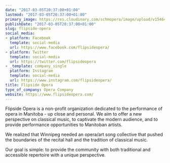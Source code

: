 ```yaml
---
date: "2017-03-05T20:37:00+01:00"
lastmod: "2017-03-05T20:37:00+01:00"
primary_image: https://res.cloudinary.com/schmopera/image/upload/v1546480535/media/2019/01/Logo-FlipsideOpera.jpg
publishDate: "2017-03-05T20:37:00+01:00"
slug: flipside-opera
social_media:
- platform: Facebook
  template: social-media
  url: https://www.facebook.com/flipsideopera/
- platform: Twitter
  template: social-media
  url: https://twitter.com/flipsideopera
- _template: company_single
  platform: Instagram
  template: social-media
  url: https://www.instagram.com/flipsideopera/
title: Flipside Opera
type_of_company: Opera Company
website: https://www.flipsideopera.com/
---
```

Flipside Opera is a non-profit organization dedicated to the performance of opera in Manitoba - up close and personal. We aim to offer a new perspective on classical music, to captivate the modern audience, and to provide performance opportunities to Manitoban artists.

We realized that Winnipeg needed an opera/art song collective that pushed the boundaries of the recital hall and the tradition of classical music.  

Our goal is simple: to provide the community with both traditional and accessible repertoire with a unique perspective.